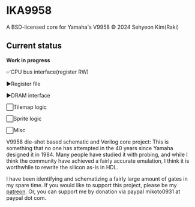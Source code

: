 # IKA9958
A BSD-licensed core for Yamaha's V9958 © 2024 Sehyeon Kim(Raki)

## Current status
**Work in progress**

✅CPU bus interface(register RW)

▶️Register file

▶️DRAM interface

⬜Tilemap logic

⬜Sprite logic

⬜Misc

V9958 die-shot based schematic and Verilog core project: This is something that no one has attempted in the 40 years since Yamaha designed it in 1984. Many people have studied it with probing, and while I think the community have achieved a fairly accurate emulation, I think it is worthwhile to rewrite the silicon as-is in HDL.

I have been identifying and schematizing a fairly large amount of gates in my spare time. If you would like to support this project, please be my [patreon]( https://www.patreon.com/ikamusume ). Or, you can support me by donation via paypal mikoto0931 at paypal dot com.